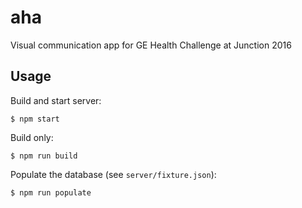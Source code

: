 # aha

Visual communication app for GE Health Challenge at Junction 2016


## Usage

Build and start server:

    $ npm start

Build only:

    $ npm run build

Populate the database (see `server/fixture.json`):

    $ npm run populate
